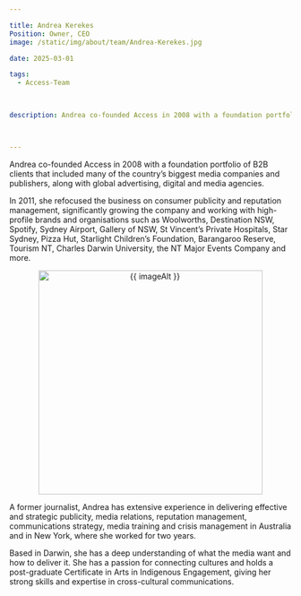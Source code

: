 ```yaml
---

title: Andrea Kerekes
Position: Owner, CEO
image: /static/img/about/team/Andrea-Kerekes.jpg

date: 2025-03-01

tags: 
  - Access-Team


  
description: Andrea co-founded Access in 2008 with a foundation portfolio of B2B clients that included many of the country’s biggest media companies and publishers, along with global advertising, digital and media agencies. In 2011, she refocused the business on consumer publicity and reputation management, significantly growing the company and working with high-profile brands and organisations such as Woolworths, Destination NSW, Spotify, Sydney Airport, Gallery of NSW, St Vincent’s Private Hospitals, Star Sydney, Pizza Hut, Starlight Children’s Foundation, Barangaroo Reserve, Tourism NT, Charles Darwin University, the NT Major Events Company and more.



---
```


Andrea co-founded Access in 2008 with a foundation portfolio of B2B clients that included many of the country’s biggest media companies and publishers, along with global advertising, digital and media agencies.

In 2011, she refocused the business on consumer publicity and reputation management, significantly growing the company and working with high-profile brands and organisations such as Woolworths, Destination NSW, Spotify, Sydney Airport, Gallery of NSW, St Vincent’s Private Hospitals, Star Sydney, Pizza Hut, Starlight Children’s Foundation, Barangaroo Reserve, Tourism NT, Charles Darwin University, the NT Major Events Company and more.

 <div class="postdetailimage" align="center"><img src="https://ik.imagekit.io/webtactics/accesspr{{ image }}/tr:w-400,h-500" alt="{{ imageAlt }}" title="{{ imageAlt }}" width="400px" height="auto" class="teamimg"></div>

A former journalist, Andrea has extensive experience in delivering effective and strategic publicity, media relations, reputation management, communications strategy, media training and crisis management in Australia and in New York, where she worked for two years.

Based in Darwin, she has a deep understanding of what the media want and how to deliver it. She has a passion for connecting cultures and holds a post-graduate Certificate in Arts in Indigenous Engagement, giving her strong skills and expertise in cross-cultural communications.
